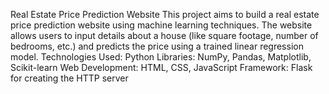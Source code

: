 Real Estate Price Prediction Website
This project aims to build a real estate price prediction website using machine learning techniques. The website allows users to input details about a house (like square footage, number of bedrooms, etc.) and predicts the price using a trained linear regression model.
Technologies Used:
Python Libraries: NumPy, Pandas, Matplotlib, Scikit-learn
Web Development: HTML, CSS, JavaScript
Framework: Flask for creating the HTTP server
